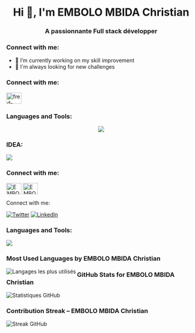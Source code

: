 <h1 align="center">Hi 👋, I'm EMBOLO MBIDA Christian </h1>
<h3 align="center">A passionnante Full stack développer</h3>

<h3 align="left">Connect with me: </h3>
<p align="left">
</p>

- 🔭 I’m currently working on my skill improvement
- 🤔 I'm always looking for new challenges
  
<h3 align="left">Connect with me:</h3>
<a href="https://www.linkedin.com/in/christian-embolo-mbida-6549342a9/" target="blank"><img align="center" src="https://raw.githubusercontent.com/rahuldkjain/github-profile-readme-generator/master/src/images/icons/Social/linked-in-alt.svg" alt="fred-tchiadeu-67a97a24b" height="30" width="40" /></a>

<h3 align="left">Languages and Tools:</h3>
<p align="center">
  <a href="https://skillicons.dev">
    <img src="https://skillicons.dev/icons?i=python,java,dart,c,cpp,html,css,ts,tailwind,spring,flutter,docker,figma,firebase,postgres,git,postman,linux,unreal,unity,arduino,angular" />
  </a>
</p>

<h3 alin="left"> IDEA: </h3>
<p align="left">
  <a href="https://skillicons.dev">
    <img src="https://skillicons.dev/icons?i=clion,androidstudio,idea,pycharm,webstorm" />
  </a>
</p>

<h3 align="left">Connect with me:</h3>
<p align="left">
<a href="https://twitter.com/etie20" target="blank"><img align="center" src="https://raw.githubusercontent.com/rahuldkjain/github-profile-readme-generator/master/src/images/icons/Social/twitter.svg" alt="EMBOLO MBIDA Christian" height="30" width="40" /></a>
<a href="https://www.linkedin.com/in/christian-embolo-mbida-6549342a9/" target="blank"><img align="center" src="https://raw.githubusercontent.com/rahuldkjain/github-profile-readme-generator/master/src/images/icons/Social/linked-in-alt.svg" alt="EMBOLO MBIDA Christian" height="30" width="40" /></a>
<!-- Réseaux sociaux -->
<p align="left">Connect with me:</p>
<p align="left">
  <a href="https://twitter.com/"><img src="https://img.shields.io/badge/Twitter-1DA1F2?style=flat&logo=twitter&logoColor=white" alt="Twitter"/></a>
  <a href="https://linkedin.com/in/"><img src="https://img.shields.io/badge/LinkedIn-0A66C2?style=flat&logo=linkedin&logoColor=white" alt="LinkedIn"/></a>
</p>

<!-- Icônes de langages et outils -->
<h3 align="left">Languages and Tools:</h3>
<p align="left">
  <a href="https://skillicons.dev">
    <img src="https://skillicons.dev/icons?i=ts,dart,java,flutter,spring,angular,vue,docker,git,githubactions,postgres,supabase" />
  </a>
</p>

<!-- Langages les plus utilisés -->
<h3 align="left">Most Used Languages by EMBOLO MBIDA Christian</h3>
<p>
  <img align="left" src="https://github-readme-stats.vercel.app/api/top-langs?username=etie20&show_icons=true&locale=en&layout=compact&theme=tokyonight" alt="Langages les plus utilisés" />
</p>

<!-- Statistiques GitHub -->
<h3 align="left">GitHub Stats for EMBOLO MBIDA Christian</h3>
<p>
  <img align="center" src="https://github-readme-stats.vercel.app/api?username=etie20&show_icons=true&locale=en&theme=tokyonight" alt="Statistiques GitHub" />
</p>

<!-- Streak -->
<h3 align="left">Contribution Streak – EMBOLO MBIDA Christian</h3>
<p>
  <img align="center" src="https://github-readme-streak-stats.herokuapp.com/?user=etie20&theme=tokyonight" alt="Streak GitHub" />
</p>


